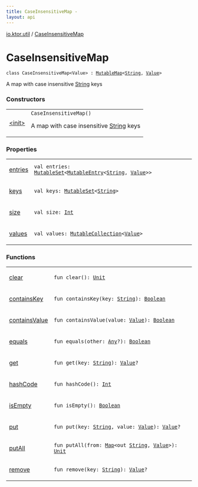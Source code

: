 ```yaml
---
title: CaseInsensitiveMap - 
layout: api
---
```


<div class='api-docs-breadcrumbs'><a href="../index.html">io.ktor.util</a> / <a href="./index.html">CaseInsensitiveMap</a></div>

# CaseInsensitiveMap

<div class="signature"><code><span class="keyword">class </span><span class="identifier">CaseInsensitiveMap</span><span class="symbol">&lt;</span><span class="identifier">Value</span><span class="symbol">&gt;</span>&nbsp;<span class="symbol">:</span>&nbsp;<a href="https://kotlinlang.org/api/latest/jvm/stdlib/kotlin.collections/-mutable-map/index.html"><span class="identifier">MutableMap</span></a><span class="symbol">&lt;</span><a href="https://kotlinlang.org/api/latest/jvm/stdlib/kotlin/-string/index.html"><span class="identifier">String</span></a><span class="symbol">,</span>&nbsp;<a href="index.html#Value"><span class="identifier">Value</span></a><span class="symbol">&gt;</span></code></div>

A map with case insensitive <a href="https://kotlinlang.org/api/latest/jvm/stdlib/kotlin/-string/index.html">String</a> keys

### Constructors

<table class="api-docs-table">
<tbody>
<tr>
<td markdown="1">

<a href="-init-.html">&lt;init&gt;</a>


</td>
<td markdown="1">
<div class="signature"><code><span class="identifier">CaseInsensitiveMap</span><span class="symbol">(</span><span class="symbol">)</span></code></div>

A map with case insensitive <a href="https://kotlinlang.org/api/latest/jvm/stdlib/kotlin/-string/index.html">String</a> keys


</td>
</tr>
</tbody>
</table>

### Properties

<table class="api-docs-table">
<tbody>
<tr>
<td markdown="1">

<a href="entries.html">entries</a>


</td>
<td markdown="1">
<div class="signature"><code><span class="keyword">val </span><span class="identifier">entries</span><span class="symbol">: </span><a href="https://kotlinlang.org/api/latest/jvm/stdlib/kotlin.collections/-mutable-set/index.html"><span class="identifier">MutableSet</span></a><span class="symbol">&lt;</span><a href="https://kotlinlang.org/api/latest/jvm/stdlib/kotlin.collections/-mutable-map/-mutable-entry/index.html"><span class="identifier">MutableEntry</span></a><span class="symbol">&lt;</span><a href="https://kotlinlang.org/api/latest/jvm/stdlib/kotlin/-string/index.html"><span class="identifier">String</span></a><span class="symbol">,</span>&nbsp;<a href="index.html#Value"><span class="identifier">Value</span></a><span class="symbol">&gt;</span><span class="symbol">&gt;</span></code></div>

</td>
</tr>
<tr>
<td markdown="1">

<a href="keys.html">keys</a>


</td>
<td markdown="1">
<div class="signature"><code><span class="keyword">val </span><span class="identifier">keys</span><span class="symbol">: </span><a href="https://kotlinlang.org/api/latest/jvm/stdlib/kotlin.collections/-mutable-set/index.html"><span class="identifier">MutableSet</span></a><span class="symbol">&lt;</span><a href="https://kotlinlang.org/api/latest/jvm/stdlib/kotlin/-string/index.html"><span class="identifier">String</span></a><span class="symbol">&gt;</span></code></div>

</td>
</tr>
<tr>
<td markdown="1">

<a href="size.html">size</a>


</td>
<td markdown="1">
<div class="signature"><code><span class="keyword">val </span><span class="identifier">size</span><span class="symbol">: </span><a href="https://kotlinlang.org/api/latest/jvm/stdlib/kotlin/-int/index.html"><span class="identifier">Int</span></a></code></div>

</td>
</tr>
<tr>
<td markdown="1">

<a href="values.html">values</a>


</td>
<td markdown="1">
<div class="signature"><code><span class="keyword">val </span><span class="identifier">values</span><span class="symbol">: </span><a href="https://kotlinlang.org/api/latest/jvm/stdlib/kotlin.collections/-mutable-collection/index.html"><span class="identifier">MutableCollection</span></a><span class="symbol">&lt;</span><a href="index.html#Value"><span class="identifier">Value</span></a><span class="symbol">&gt;</span></code></div>

</td>
</tr>
</tbody>
</table>

### Functions

<table class="api-docs-table">
<tbody>
<tr>
<td markdown="1">

<a href="clear.html">clear</a>


</td>
<td markdown="1">
<div class="signature"><code><span class="keyword">fun </span><span class="identifier">clear</span><span class="symbol">(</span><span class="symbol">)</span><span class="symbol">: </span><a href="https://kotlinlang.org/api/latest/jvm/stdlib/kotlin/-unit/index.html"><span class="identifier">Unit</span></a></code></div>

</td>
</tr>
<tr>
<td markdown="1">

<a href="contains-key.html">containsKey</a>


</td>
<td markdown="1">
<div class="signature"><code><span class="keyword">fun </span><span class="identifier">containsKey</span><span class="symbol">(</span><span class="parameterName" id="io.ktor.util.CaseInsensitiveMap$containsKey(kotlin.String)/key">key</span><span class="symbol">:</span>&nbsp;<a href="https://kotlinlang.org/api/latest/jvm/stdlib/kotlin/-string/index.html"><span class="identifier">String</span></a><span class="symbol">)</span><span class="symbol">: </span><a href="https://kotlinlang.org/api/latest/jvm/stdlib/kotlin/-boolean/index.html"><span class="identifier">Boolean</span></a></code></div>

</td>
</tr>
<tr>
<td markdown="1">

<a href="contains-value.html">containsValue</a>


</td>
<td markdown="1">
<div class="signature"><code><span class="keyword">fun </span><span class="identifier">containsValue</span><span class="symbol">(</span><span class="parameterName" id="io.ktor.util.CaseInsensitiveMap$containsValue(io.ktor.util.CaseInsensitiveMap.Value)/value">value</span><span class="symbol">:</span>&nbsp;<a href="index.html#Value"><span class="identifier">Value</span></a><span class="symbol">)</span><span class="symbol">: </span><a href="https://kotlinlang.org/api/latest/jvm/stdlib/kotlin/-boolean/index.html"><span class="identifier">Boolean</span></a></code></div>

</td>
</tr>
<tr>
<td markdown="1">

<a href="equals.html">equals</a>


</td>
<td markdown="1">
<div class="signature"><code><span class="keyword">fun </span><span class="identifier">equals</span><span class="symbol">(</span><span class="parameterName" id="io.ktor.util.CaseInsensitiveMap$equals(kotlin.Any)/other">other</span><span class="symbol">:</span>&nbsp;<a href="https://kotlinlang.org/api/latest/jvm/stdlib/kotlin/-any/index.html"><span class="identifier">Any</span></a><span class="symbol">?</span><span class="symbol">)</span><span class="symbol">: </span><a href="https://kotlinlang.org/api/latest/jvm/stdlib/kotlin/-boolean/index.html"><span class="identifier">Boolean</span></a></code></div>

</td>
</tr>
<tr>
<td markdown="1">

<a href="get.html">get</a>


</td>
<td markdown="1">
<div class="signature"><code><span class="keyword">fun </span><span class="identifier">get</span><span class="symbol">(</span><span class="parameterName" id="io.ktor.util.CaseInsensitiveMap$get(kotlin.String)/key">key</span><span class="symbol">:</span>&nbsp;<a href="https://kotlinlang.org/api/latest/jvm/stdlib/kotlin/-string/index.html"><span class="identifier">String</span></a><span class="symbol">)</span><span class="symbol">: </span><a href="index.html#Value"><span class="identifier">Value</span></a><span class="symbol">?</span></code></div>

</td>
</tr>
<tr>
<td markdown="1">

<a href="hash-code.html">hashCode</a>


</td>
<td markdown="1">
<div class="signature"><code><span class="keyword">fun </span><span class="identifier">hashCode</span><span class="symbol">(</span><span class="symbol">)</span><span class="symbol">: </span><a href="https://kotlinlang.org/api/latest/jvm/stdlib/kotlin/-int/index.html"><span class="identifier">Int</span></a></code></div>

</td>
</tr>
<tr>
<td markdown="1">

<a href="is-empty.html">isEmpty</a>


</td>
<td markdown="1">
<div class="signature"><code><span class="keyword">fun </span><span class="identifier">isEmpty</span><span class="symbol">(</span><span class="symbol">)</span><span class="symbol">: </span><a href="https://kotlinlang.org/api/latest/jvm/stdlib/kotlin/-boolean/index.html"><span class="identifier">Boolean</span></a></code></div>

</td>
</tr>
<tr>
<td markdown="1">

<a href="put.html">put</a>


</td>
<td markdown="1">
<div class="signature"><code><span class="keyword">fun </span><span class="identifier">put</span><span class="symbol">(</span><span class="parameterName" id="io.ktor.util.CaseInsensitiveMap$put(kotlin.String, io.ktor.util.CaseInsensitiveMap.Value)/key">key</span><span class="symbol">:</span>&nbsp;<a href="https://kotlinlang.org/api/latest/jvm/stdlib/kotlin/-string/index.html"><span class="identifier">String</span></a><span class="symbol">, </span><span class="parameterName" id="io.ktor.util.CaseInsensitiveMap$put(kotlin.String, io.ktor.util.CaseInsensitiveMap.Value)/value">value</span><span class="symbol">:</span>&nbsp;<a href="index.html#Value"><span class="identifier">Value</span></a><span class="symbol">)</span><span class="symbol">: </span><a href="index.html#Value"><span class="identifier">Value</span></a><span class="symbol">?</span></code></div>

</td>
</tr>
<tr>
<td markdown="1">

<a href="put-all.html">putAll</a>


</td>
<td markdown="1">
<div class="signature"><code><span class="keyword">fun </span><span class="identifier">putAll</span><span class="symbol">(</span><span class="parameterName" id="io.ktor.util.CaseInsensitiveMap$putAll(kotlin.collections.Map((kotlin.String, io.ktor.util.CaseInsensitiveMap.Value)))/from">from</span><span class="symbol">:</span>&nbsp;<a href="https://kotlinlang.org/api/latest/jvm/stdlib/kotlin.collections/-map/index.html"><span class="identifier">Map</span></a><span class="symbol">&lt;</span><span class="keyword">out</span>&nbsp;<a href="https://kotlinlang.org/api/latest/jvm/stdlib/kotlin/-string/index.html"><span class="identifier">String</span></a><span class="symbol">,</span>&nbsp;<a href="index.html#Value"><span class="identifier">Value</span></a><span class="symbol">&gt;</span><span class="symbol">)</span><span class="symbol">: </span><a href="https://kotlinlang.org/api/latest/jvm/stdlib/kotlin/-unit/index.html"><span class="identifier">Unit</span></a></code></div>

</td>
</tr>
<tr>
<td markdown="1">

<a href="remove.html">remove</a>


</td>
<td markdown="1">
<div class="signature"><code><span class="keyword">fun </span><span class="identifier">remove</span><span class="symbol">(</span><span class="parameterName" id="io.ktor.util.CaseInsensitiveMap$remove(kotlin.String)/key">key</span><span class="symbol">:</span>&nbsp;<a href="https://kotlinlang.org/api/latest/jvm/stdlib/kotlin/-string/index.html"><span class="identifier">String</span></a><span class="symbol">)</span><span class="symbol">: </span><a href="index.html#Value"><span class="identifier">Value</span></a><span class="symbol">?</span></code></div>

</td>
</tr>
</tbody>
</table>
